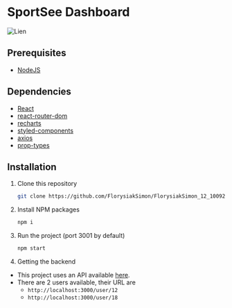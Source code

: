 # SportSee Dashboard

![Lien](https://i.gyazo.com/28c85d0ed2987ecebf16275853298749.png)

## Prerequisites

- [NodeJS](https://nodejs.org/en/)

## Dependencies

- [React](https://reactjs.org/)
- [react-router-dom](https://reactrouter.com/web/guides/quick-start)
- [recharts](https://recharts.org/en-US/)
- [styled-components](https://styled-components.com/)
- [axios](https://axios-http.com/)
- [prop-types](https://github.com/facebook/prop-types)

## Installation

1. Clone this repository
   ```sh
   git clone https://github.com/FlorysiakSimon/FlorysiakSimon_12_10092021.git
   ```
2. Install NPM packages
   ```sh
   npm i
   ```
3. Run the project (port 3001 by default)
   ```sh
   npm start
   ```
4. Getting the backend

- This project uses an API available [here](https://github.com/OpenClassrooms-Student-Center/P9-front-end-dashboard).
- There are 2 users available, their URL are
  - `http://localhost:3000/user/12`
  - `http://localhost:3000/user/18`
